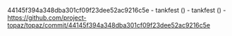 44145f394a348dba301cf09f23dee52ac9216c5e - tankfest () - tankfest () - https://github.com/project-topaz/topaz/commit/44145f394a348dba301cf09f23dee52ac9216c5e
